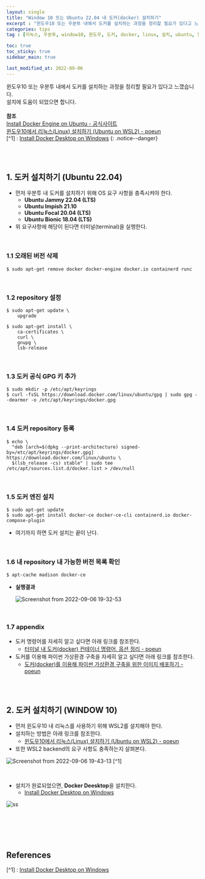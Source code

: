 ```yaml
---
layout: single
title: "Window 10 또는 Ubuntu 22.04 내 도커(docker) 설치하기"
excerpt : "윈도우10 또는 우분투 내에서 도커를 설치하는 과정을 정리할 필요가 있다고 느꼈습니다. 설치에 도움이 되었으면 합니다."
categories: tips
tag : [리눅스, 우분투, window10, 윈도우, 도커, docker, linux, 설치, ubuntu, 윈도우10, \22.04, wsl2, docker desktop]

toc: true
toc_sticky: true
sidebar_main: true

last_modified_at: 2022-09-06
---
```


윈도우10 또는 우분투 내에서 도커를 설치하는 과정을 정리할 필요가 있다고 느꼈습니다. <br> 설치에 도움이 되었으면 합니다. <br><br> **참조** <br> [Install Docker Engine on Ubuntu - 공식사이트](https://docs.docker.com/engine/install/ubuntu/#install-using-the-repository) <br> [윈도우10에서 리눅스(Linux) 설치하기 (Ubuntu on WSL2) - poeun](https://ingu627.github.io/tips/install_ubuntu/) <br> [^1] : [Install Docker Desktop on Windows](https://docs.docker.com/desktop/install/windows-install/)
{: .notice--danger} 

<br>
<br>

## 1. 도커 설치하기 (Ubuntu 22.04)

- 먼저 우분투 내 도커를 설치하기 위해 OS 요구 사항을 충족시켜야 한다.
  - **Ubuntu Jammy 22.04 (LTS)**
  - **Ubuntu Impish 21.10**
  - **Ubuntu Focal 20.04 (LTS)**
  - **Ubuntu Bionic 18.04 (LTS)**
- 위 요구사항에 해당이 된다면 터미널(terminal)을 실행한다.

<br>

### 1.1 오래된 버전 삭제

```shell
$ sudo apt-get remove docker docker-engine docker.io containerd runc
```

<br>

### 1.2 repository 설정

```shell
$ sudo apt-get update \
    upgrade

$ sudo apt-get install \
    ca-certificates \
    curl \
    gnupg \
    lsb-release
```

<br>

### 1.3 도커 공식 GPG 키 추가

```shell
$ sudo mkdir -p /etc/apt/keyrings
$ curl -fsSL https://download.docker.com/linux/ubuntu/gpg | sudo gpg --dearmor -o /etc/apt/keyrings/docker.gpg
```

<br>

### 1.4 도커 repository 등록

```shell
$ echo \
  "deb [arch=$(dpkg --print-architecture) signed-by=/etc/apt/keyrings/docker.gpg] https://download.docker.com/linux/ubuntu \
  $(lsb_release -cs) stable" | sudo tee /etc/apt/sources.list.d/docker.list > /dev/null
```

<br>

### 1.5 도커 엔진 설치

```shell
$ sudo apt-get update
$ sudo apt-get install docker-ce docker-ce-cli containerd.io docker-compose-plugin
```

- 여기까지 하면 도커 설치는 끝이 난다.

<br>

### 1.6 내 repository 내 가능한 버전 목록 확인

```shell
$ apt-cache madison docker-ce
```

- **실행결과**

    ![Screenshot from 2022-09-06 19-32-53](https://user-images.githubusercontent.com/78655692/188613643-bc66f127-8d29-4cd6-9e14-b11652dbbe9b.png)

<br>

### 1.7 appendix

- 도커 명령어를 자세히 알고 싶다면 아래 링크를 참조한다.
  - [터미널 내 도커(docker) 컨테이너 명령어, 옵션 정리 - poeun](https://ingu627.github.io/docker/docker_command/)
- 도커를 이용해 파이썬 가상환경 구축을 자세히 알고 싶다면 아래 링크를 참조한다.
  - [도커(docker)를 이용해 파이썬 가상환경 구축을 위한 이미지 배포하기 - poeun](https://ingu627.github.io/docker/docker_overview_venv/)

<br>
<br>

## 2. 도커 설치하기 (WINDOW 10)

- 먼저 윈도우10 내 리눅스를 사용하기 위해 WSL2를 설치해야 한다.
- 설치하는 방법은 아래 링크를 참조한다.
  - [윈도우10에서 리눅스(Linux) 설치하기 (Ubuntu on WSL2) - poeun](https://ingu627.github.io/tips/install_ubuntu/)
- 또한 WSL2 backend의 요구 사항도 충족하는지 살펴본다.

![Screenshot from 2022-09-06 19-43-13](https://user-images.githubusercontent.com/78655692/188615539-4843b1ea-eb24-40d6-ad4d-51283a1a49fa.png) [^1]


<br>

- 설치가 완료되었으면, **Docker Deesktop**을 설치한다.
  - [Install Docker Desktop on Windows](https://docs.docker.com/desktop/install/windows-install/)

![ss](https://user-images.githubusercontent.com/78655692/188615378-13cd3547-23e6-4cb0-ad04-630af651e859.png)



<br>
<br>
<br>
<br>

## References

[^1] : [Install Docker Desktop on Windows](https://docs.docker.com/desktop/install/windows-install/)
